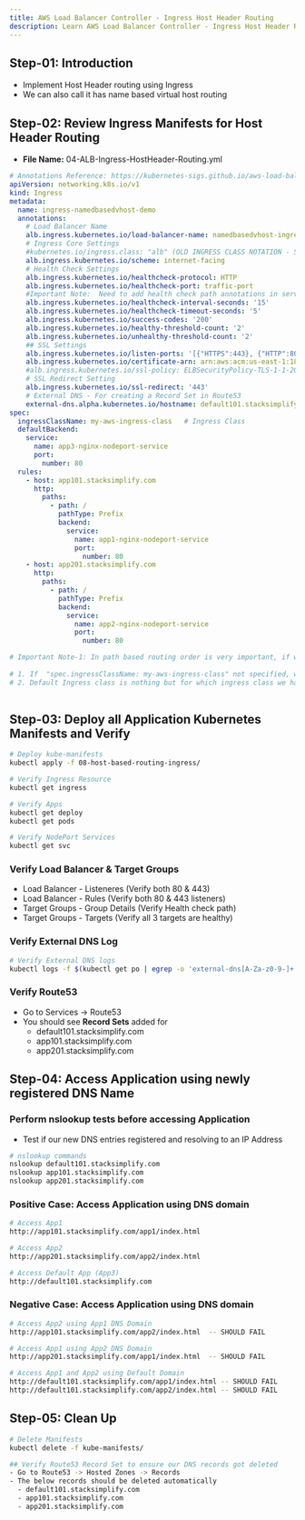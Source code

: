 ```yaml
---
title: AWS Load Balancer Controller - Ingress Host Header Routing
description: Learn AWS Load Balancer Controller - Ingress Host Header Routing
---
```


## Step-01: Introduction
- Implement Host Header routing using Ingress
- We can also call it has name based virtual host routing

## Step-02: Review Ingress Manifests for Host Header Routing
- **File Name:** 04-ALB-Ingress-HostHeader-Routing.yml
```yaml
# Annotations Reference: https://kubernetes-sigs.github.io/aws-load-balancer-controller/latest/guide/ingress/annotations/
apiVersion: networking.k8s.io/v1
kind: Ingress
metadata:
  name: ingress-namedbasedvhost-demo
  annotations:
    # Load Balancer Name
    alb.ingress.kubernetes.io/load-balancer-name: namedbasedvhost-ingress
    # Ingress Core Settings
    #kubernetes.io/ingress.class: "alb" (OLD INGRESS CLASS NOTATION - STILL WORKS BUT RECOMMENDED TO USE IngressClass Resource)
    alb.ingress.kubernetes.io/scheme: internet-facing
    # Health Check Settings
    alb.ingress.kubernetes.io/healthcheck-protocol: HTTP 
    alb.ingress.kubernetes.io/healthcheck-port: traffic-port
    #Important Note:  Need to add health check path annotations in service level if we are planning to use multiple targets in a load balancer    
    alb.ingress.kubernetes.io/healthcheck-interval-seconds: '15'
    alb.ingress.kubernetes.io/healthcheck-timeout-seconds: '5'
    alb.ingress.kubernetes.io/success-codes: '200'
    alb.ingress.kubernetes.io/healthy-threshold-count: '2'
    alb.ingress.kubernetes.io/unhealthy-threshold-count: '2'   
    ## SSL Settings
    alb.ingress.kubernetes.io/listen-ports: '[{"HTTPS":443}, {"HTTP":80}]'
    alb.ingress.kubernetes.io/certificate-arn: arn:aws:acm:us-east-1:180789647333:certificate/632a3ff6-3f6d-464c-9121-b9d97481a76b
    #alb.ingress.kubernetes.io/ssl-policy: ELBSecurityPolicy-TLS-1-1-2017-01 #Optional (Picks default if not used)    
    # SSL Redirect Setting
    alb.ingress.kubernetes.io/ssl-redirect: '443'
    # External DNS - For creating a Record Set in Route53
    external-dns.alpha.kubernetes.io/hostname: default101.stacksimplify.com 
spec:
  ingressClassName: my-aws-ingress-class   # Ingress Class                  
  defaultBackend:
    service:
      name: app3-nginx-nodeport-service
      port:
        number: 80     
  rules:
    - host: app101.stacksimplify.com
      http:
        paths:
          - path: /
            pathType: Prefix
            backend:
              service:
                name: app1-nginx-nodeport-service
                port: 
                  number: 80
    - host: app201.stacksimplify.com
      http:
        paths:                  
          - path: /
            pathType: Prefix
            backend:
              service:
                name: app2-nginx-nodeport-service
                port: 
                  number: 80

# Important Note-1: In path based routing order is very important, if we are going to use  "/*", try to use it at the end of all rules.                                        
                        
# 1. If  "spec.ingressClassName: my-aws-ingress-class" not specified, will reference default ingress class on this kubernetes cluster
# 2. Default Ingress class is nothing but for which ingress class we have the annotation `ingressclass.kubernetes.io/is-default-class: "true"`     
                         
```

## Step-03: Deploy all Application Kubernetes Manifests and Verify
```sh
# Deploy kube-manifests
kubectl apply -f 08-host-based-routing-ingress/

# Verify Ingress Resource
kubectl get ingress

# Verify Apps
kubectl get deploy
kubectl get pods

# Verify NodePort Services
kubectl get svc
```
### Verify Load Balancer & Target Groups
- Load Balancer -  Listeneres (Verify both 80 & 443) 
- Load Balancer - Rules (Verify both 80 & 443 listeners) 
- Target Groups - Group Details (Verify Health check path)
- Target Groups - Targets (Verify all 3 targets are healthy)

### Verify External DNS Log
```sh
# Verify External DNS logs
kubectl logs -f $(kubectl get po | egrep -o 'external-dns[A-Za-z0-9-]+')
```
### Verify Route53
- Go to Services -> Route53
- You should see **Record Sets** added for 
  - default101.stacksimplify.com
  - app101.stacksimplify.com
  - app201.stacksimplify.com

## Step-04: Access Application using newly registered DNS Name
### Perform nslookup tests before accessing Application
- Test if our new DNS entries registered and resolving to an IP Address
```sh
# nslookup commands
nslookup default101.stacksimplify.com
nslookup app101.stacksimplify.com
nslookup app201.stacksimplify.com
```
### Positive Case: Access Application using DNS domain
```sh
# Access App1
http://app101.stacksimplify.com/app1/index.html

# Access App2
http://app201.stacksimplify.com/app2/index.html

# Access Default App (App3)
http://default101.stacksimplify.com
```

### Negative Case: Access Application using DNS domain
```sh
# Access App2 using App1 DNS Domain
http://app101.stacksimplify.com/app2/index.html  -- SHOULD FAIL

# Access App1 using App2 DNS Domain
http://app201.stacksimplify.com/app1/index.html  -- SHOULD FAIL

# Access App1 and App2 using Default Domain
http://default101.stacksimplify.com/app1/index.html -- SHOULD FAIL
http://default101.stacksimplify.com/app2/index.html -- SHOULD FAIL
```

## Step-05: Clean Up
```sh
# Delete Manifests
kubectl delete -f kube-manifests/

## Verify Route53 Record Set to ensure our DNS records got deleted
- Go to Route53 -> Hosted Zones -> Records 
- The below records should be deleted automatically
  - default101.stacksimplify.com
  - app101.stacksimplify.com
  - app201.stacksimplify.com
```